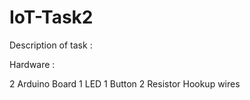 # IoT-Task2

Description of task :

Hardware :

2 Arduino Board
1 LED
1 Button
2 Resistor
Hookup wires
